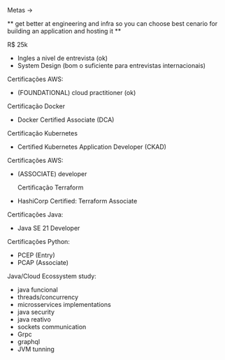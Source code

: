 Metas ->

** get better at engineering and infra so you can choose best cenario
for building an application and hosting it **

R$ 25k

- Ingles a nivel de entrevista (ok)
- System Design (bom o suficiente para entrevistas internacionais)

Certificações AWS:
 - (FOUNDATIONAL) cloud practitioner  (ok)

Certificação Docker
- Docker Certified Associate (DCA)

Certificação Kubernetes
- Certified Kubernetes Application Developer (CKAD)

Certificações AWS:
- (ASSOCIATE) developer

  Certificação Terraform
- HashiCorp Certified: Terraform Associate

Certificações Java:
- Java SE 21 Developer

Certificações Python:
 - PCEP (Entry) 
 - PCAP (Associate)

Java/Cloud Ecossystem study:
 - java funcional
 - threads/concurrency
 - microsservices implementations
 - java security
 - java reativo
 - sockets communication
 - Grpc
 - graphql
 - JVM tunning
